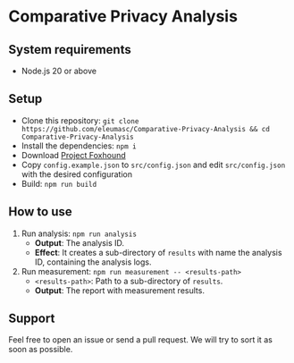 # Comparative Privacy Analysis

## System requirements

- Node.js 20 or above

## Setup

- Clone this repository: `git clone https://github.com/eleumasc/Comparative-Privacy-Analysis && cd Comparative-Privacy-Analysis`
- Install the dependencies: `npm i`
- Download [Project Foxhound](https://github.com/SAP/project-foxhound)
- Copy `config.example.json` to `src/config.json` and edit `src/config.json` with the desired configuration
- Build: `npm run build`

## How to use

1. Run analysis: `npm run analysis`
   - **Output**: The analysis ID.
   - **Effect**: It creates a sub-directory of `results` with name the analysis ID, containing the analysis logs.
2. Run measurement: `npm run measurement -- <results-path>`
   - `<results-path>`: Path to a sub-directory of `results`.
   - **Output**: The report with measurement results.

## Support

Feel free to open an issue or send a pull request. We will try to sort it as soon as possible.
